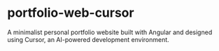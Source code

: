 # portfolio-web-cursor
A minimalist personal portfolio website built with Angular and designed using Cursor, an AI-powered development environment.

